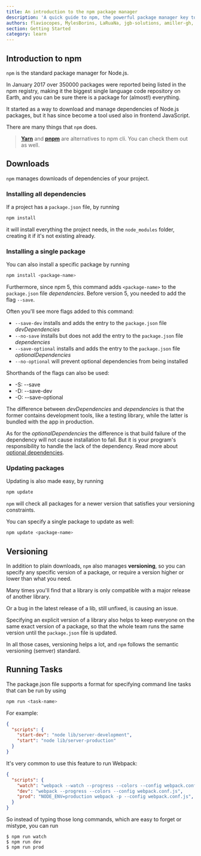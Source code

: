 ```yaml
---
title: An introduction to the npm package manager
description: 'A quick guide to npm, the powerful package manager key to the success of Node.js. In January 2017 over 350000 packages were reported being listed in the npm registry, making it the biggest single language code repository on Earth, and you can be sure there is a package for (almost!) everything.'
authors: flaviocopes, MylesBorins, LaRuaNa, jgb-solutions, amiller-gh, ahmadawais
section: Getting Started
category: learn
---
```


## Introduction to npm

`npm` is the standard package manager for Node.js.

In January 2017 over 350000 packages were reported being listed in the npm registry, making it the biggest single language code repository on Earth, and you can be sure there is a package for (almost!) everything.

It started as a way to download and manage dependencies of Node.js packages, but it has since become a tool used also in frontend JavaScript.

There are many things that `npm` does.

> [**Yarn**](https://yarnpkg.com/en/) and [**pnpm**](https://pnpm.io) are alternatives to npm cli. You can check them out as well.

## Downloads

`npm` manages downloads of dependencies of your project.

### Installing all dependencies

If a project has a `package.json` file, by running

```bash
npm install
```

it will install everything the project needs, in the `node_modules` folder, creating it if it's not existing already.

### Installing a single package

You can also install a specific package by running

```bash
npm install <package-name>
```

Furthermore, since npm 5, this command adds `<package-name>` to the `package.json` file _dependencies_. Before version 5, you needed to add the flag `--save`.

Often you'll see more flags added to this command:

* `--save-dev` installs and adds the entry to the `package.json` file _devDependencies_
* `--no-save` installs but does not add the entry to the `package.json` file _dependencies_
* `--save-optional` installs and adds the entry to the `package.json` file _optionalDependencies_
* `--no-optional` will prevent optional dependencies from being installed

Shorthands of the flags can also be used:

* \-S: --save
* \-D: --save-dev
* \-O: --save-optional

The difference between _devDependencies_ and _dependencies_ is that the former contains development tools, like a testing library, while the latter is bundled with the app in production.

As for the _optionalDependencies_ the difference is that build failure of the dependency will not cause installation to fail. But it is your program's responsibility to handle the lack of the dependency. Read more about [optional dependencies](https://docs.npmjs.com/cli/v7/configuring-npm/package-json#optionaldependencies).

### Updating packages

Updating is also made easy, by running

```bash
npm update
```

`npm` will check all packages for a newer version that satisfies your versioning constraints.

You can specify a single package to update as well:

```bash
npm update <package-name>
```

## Versioning

In addition to plain downloads, `npm` also manages **versioning**, so you can specify any specific version of a package, or require a version higher or lower than what you need.

Many times you'll find that a library is only compatible with a major release of another library.

Or a bug in the latest release of a lib, still unfixed, is causing an issue.

Specifying an explicit version of a library also helps to keep everyone on the same exact version of a package, so that the whole team runs the same version until the `package.json` file is updated.

In all those cases, versioning helps a lot, and `npm` follows the semantic versioning (semver) standard.

## Running Tasks

The package.json file supports a format for specifying command line tasks that can be run by using

```bash
npm run <task-name>
```

For example:

```json
{
  "scripts": {
    "start-dev": "node lib/server-development",
    "start": "node lib/server-production"
  }
}
```

It's very common to use this feature to run Webpack:

```json
{
  "scripts": {
    "watch": "webpack --watch --progress --colors --config webpack.conf.js",
    "dev": "webpack --progress --colors --config webpack.conf.js",
    "prod": "NODE_ENV=production webpack -p --config webpack.conf.js",
  }
}
```

So instead of typing those long commands, which are easy to forget or mistype, you can run

```console
$ npm run watch
$ npm run dev
$ npm run prod
```
